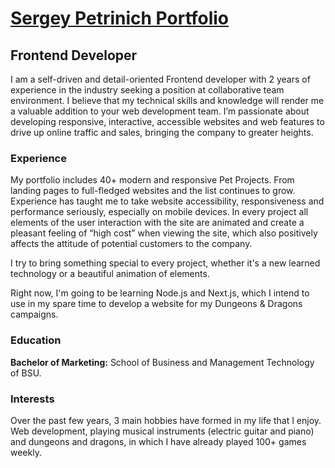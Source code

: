 <h1><a href="https://petrinich-sergey.web.app">Sergey Petrinich Portfolio</a></h1>

<h2>Frontend Developer</h2>
I am a self-driven and detail-oriented Frontend developer with 2 years of experience in the industry seeking a position at collaborative team environment. I believe that my technical skills and knowledge will render me a valuable addition to your web development team. I’m passionate about developing responsive, interactive, accessible websites and web features to drive up online traffic and sales, bringing the company to greater heights. 

<h3>Experience</h3>
My portfolio includes 40+ modern and responsive Pet Projects. From landing pages to full-fledged websites and the list continues to grow. Experience has taught me to take website accessibility, responsiveness and performance seriously, especially on mobile devices. In every project all elements of the user interaction with the site are animated and create a pleasant feeling of “high cost” when viewing the site, which also positively affects the attitude of potential customers to the company.

I try to bring something special to every project, whether it's a new learned technology or a beautiful animation of elements.

Right now, I'm going to be learning Node.js and Next.js, which I intend to use in my spare time to develop a website for my Dungeons & Dragons campaigns.

<h3>Education</h3>
<strong>Bachelor of Marketing:</strong> School of Business and Management Technology of BSU.

<h3>Interests</h3>

Over the past few years, 3 main hobbies have formed in my life that I enjoy. Web development, playing musical instruments (electric guitar and piano) and dungeons and dragons, in which I have already played 100+ games weekly.
